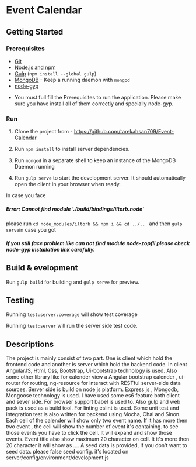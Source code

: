 # Event Calendar


## Getting Started

### Prerequisites

- [Git](https://git-scm.com/)
- [Node.js and npm](nodejs.org)
- [Gulp](http://gulpjs.com/) (`npm install --global gulp`)
- [MongoDB](https://www.mongodb.org/) - Keep a running daemon with `mongod`
- [node-gyp](https://github.com/nodejs/node-gyp#installation)


* You must full fill the Prerequisites to run the application. Please make sure you have install all of them correctly and specially node-gyp.

### Run

1. Clone the project from - https://github.com/tarekahsan709/Event-Calendar

2. Run `npm install` to install server dependencies.

3. Run `mongod` in a separate shell to keep an instance of the MongoDB Daemon running

4. Run `gulp serve` to start the development server. It should automatically open the client in your browser when ready.

 In case you face
  ##### Error: Cannot find module './build/bindings/iltorb.node'
  please run `cd node_modules/iltorb && npm i && cd ../.. ` and then `gulp serve`in case you got

##### If you still face problem like can not find module node-zopfli please check node-gyp installation link carefully.

## Build & evelopment

Run `gulp build` for building and `gulp serve` for preview.

## Testing

Running `test:server:coverage` will show test coverage

Running `test:server` will run the server side test code.

## Descriptions
The project is mainly consist of two part. One is client which hold the frontend code and another is server which hold the backend code. In client AngularJS, Html, Css, Bootstrap, Ui-bootstrap technology is used. Also some other library  like
for calender view a Angular bootstrap calender , ui-router for routing, ng-resource for interact with RESTful server-side data sources.
Server side is build on node js platform. Express js , Mongodb, Mongoose technology is used. I have used some es6 feature both client and sever side. For browser support babel is used to. Also gulp and web pack is used as a build tool. For linting eslint is used.
Some unit test and integration test is also written for backend using Mocha, Chai and Sinon.
Each cell of the calender will show only two event name. If it has more then two event , the cell will show the number of event it's containing.
to see those events you have to click the cell. It will expand and show those events. Event title also show maximum 20 character on cell. It it's more then 20 character it will show as ....
A seed data is provided, If you don't want to seed data. please false seed config. it's located on server/config/environment/development.js